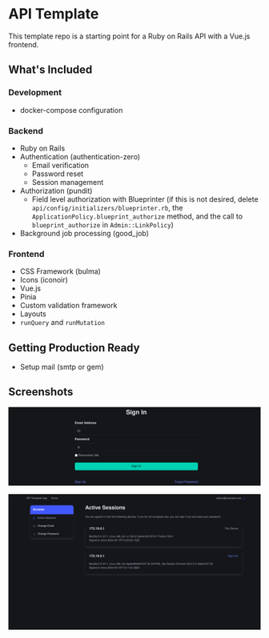 # API Template

This template repo is a starting point for a Ruby on Rails API with a Vue.js frontend.

## What's Included

### Development

* docker-compose configuration

### Backend

* Ruby on Rails
* Authentication (authentication-zero)
  * Email verification
  * Password reset
  * Session management
* Authorization (pundit)
  * Field level authorization with Blueprinter (if this is not desired, delete `api/config/initializers/blueprinter.rb`, the `ApplicationPolicy.blueprint_authorize` method, and the call to `blueprint_authorize` in `Admin::LinkPolicy`)
* Background job processing (good_job)

### Frontend

* CSS Framework (bulma)
* Icons (iconoir)
* Vue.js
* Pinia
* Custom validation framework
* Layouts
* `runQuery` and `runMutation`

## Getting Production Ready

* Setup mail (smtp or gem)


## Screenshots

![Sign In](readme-images/sign-in.png)

![Active Sessions](readme-images/active-sessions.png)
